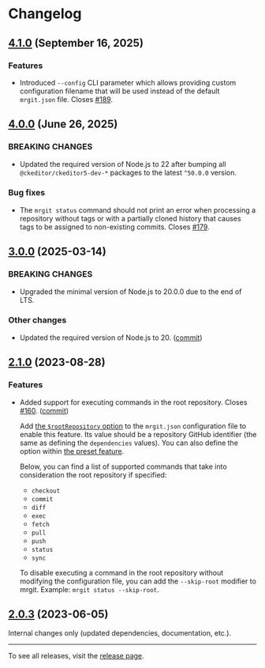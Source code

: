 Changelog
=========

## [4.1.0](https://github.com/cksource/mrgit/compare/v4.0.0...v4.1.0) (September 16, 2025)

### Features

* Introduced `--config` CLI parameter which allows providing custom configuration filename that will be used instead of the default `mrgit.json` file. Closes [#189](https://github.com/cksource/mrgit/issues/189).


## [4.0.0](https://github.com/cksource/mrgit/compare/v3.0.0...v4.0.0) (June 26, 2025)

### BREAKING CHANGES

* Updated the required version of Node.js to 22 after bumping all `@ckeditor/ckeditor5-dev-*` packages to the latest `^50.0.0` version.

### Bug fixes

* The `mrgit status` command should not print an error when processing a repository without tags or with a partially cloned history that causes tags to be assigned to non-existing commits. Closes [#179](https://github.com/cksource/mrgit/issues/179).


## [3.0.0](https://github.com/cksource/mrgit/compare/v2.1.0...v3.0.0) (2025-03-14)

### BREAKING CHANGES

* Upgraded the minimal version of Node.js to 20.0.0 due to the end of LTS.

### Other changes

* Updated the required version of Node.js to 20. ([commit](https://github.com/cksource/mrgit/commit/1f598905e2da7b7fe9fdf9fdfea22d43d9ae9cc3))


## [2.1.0](https://github.com/cksource/mrgit/compare/v2.0.3...v2.1.0) (2023-08-28)

### Features

* Added support for executing commands in the root repository. Closes [#160](https://github.com/cksource/mrgit/issues/160). ([commit](https://github.com/cksource/mrgit/commit/2271a029d30cba2abd7209888361e2fde646e748))

  Add [the `$rootRepository` option](https://github.com/cksource/mrgit/#the-rootrepository-option) to the `mrgit.json` configuration file to enable this feature. Its value should be a repository GitHub identifier (the same as defining the `dependencies` values). You can also define the option within [the preset feature](https://github.com/cksource/mrgit/#the-presets-option).

  Below, you can find a list of supported commands that take into consideration the root repository if specified:

    * `checkout`
    * `commit`
    * `diff`
    * `exec`
    * `fetch`
    * `pull`
    * `push`
    * `status`
    * `sync`

  To disable executing a command in the root repository without modifying the configuration file, you can add the `--skip-root` modifier to mrgit. Example: `mrgit status --skip-root`.


## [2.0.3](https://github.com/cksource/mrgit/compare/v2.0.2...v2.0.3) (2023-06-05)

Internal changes only (updated dependencies, documentation, etc.).

---

To see all releases, visit the [release page](https://github.com/cksource/mrgit/releases).
